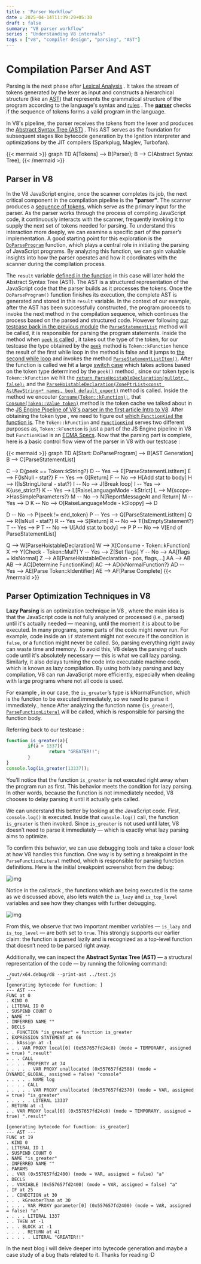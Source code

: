```yaml
---
title : 'Parser Workflow'
date : 2025-04-14T11:39:29+05:30
draft : false
summary: "V8 parser workflow"
series : "Understanding V8 internals"
tags : ["v8", "compiler design", "parsing", "AST"] 
---
```



# Compilation Parser And AST

Parsing is the next phase after [Lexical Analysis](https://w1redch4d.github.io/post/lexical-analysis/) . It takes the stream of tokens generated by the lexer as input and constructs a hierarchical structure (like an [AST](https://en.wikipedia.org/wiki/Abstract_syntax_tree)) that represents the grammatical structure of the program according to the language's syntax and [rules](https://262.ecma-international.org/6.0/) . The [**parser**](https://v8-docs.vercel.app/parser_8cc_source.html) checks if the sequence of tokens forms a valid program in the language.

In V8's pipeline, the parser receives the tokens from the lexer and produces the [Abstract Syntax Tree (AST)](https://v8-docs.vercel.app/ast_8cc_source.html) . This AST serves as the foundation for subsequent stages like bytecode generation by the Ignition interpreter and optimizations by the JIT compilers (Sparkplug, Maglev, Turbofan).

{{< mermaid >}}
graph TD
    A[Tokens] --> B(Parser);
    B --> C(Abstract Syntax Tree);
{{< /mermaid >}}


## Parser in V8

In the V8 JavaScript engine, once the scanner completes its job, the next critical component in the compilation pipeline is the **"parser"**. The scanner produces a [sequence of tokens](https://w1redch4d.github.io/post/lexical-analysis/#token-class), which serve as the primary input for the parser. As the parser works through the process of compiling JavaScript code, it continuously interacts with the scanner, frequently invoking it to supply the next set of tokens needed for parsing. To understand this interaction more deeply, we can examine a specific part of the parser’s implementation. A good starting point for this exploration is the [`DoParseProgram`](https://v8-docs.vercel.app/parser_8cc_source.html#l00714) function, which plays a central role in initiating the parsing of JavaScript programs. By analyzing this function, we can gain valuable insights into how the parser operates and how it coordinates with the scanner during the compilation process.

The `result` variable [defined in the function](https://v8-docs.vercel.app/parser_8cc_source.html#l00725) in this case will later hold the Abstract Syntax Tree (AST). The AST is a structured representation of the JavaScript code that the parser builds as it processes the tokens. Once the `DoParseProgram()` function finishes its execution, the complete AST is generated and stored in this `result` variable. In the context of our example, after the AST has been successfully constructed, the program proceeds to invoke the next method in the compilation sequence, which continues the process based on the parsed and structured code. However following [our testcase back in the previous module](https://w1redch4d.github.io/post/lexical-analysis/#lexer-in-v8) the [`ParseStatementList`](https://v8-docs.vercel.app/parser-base_8h_source.html#l05638) method will be called, it is responsible for parsing the program statements. Inside the method when [`peek` is called](https://v8-docs.vercel.app/parser-base_8h_source.html#l05644) , it takes out the type of the token, for our testcase the type obtained by the [`peek`](https://v8-docs.vercel.app/scanner_8h_source.html#l00326) method is `Token::kFunction` hence the result of the first while loop in the method is false and it jumps to [the second while loop](https://v8-docs.vercel.app/parser-base_8h_source.html#l05692) and invokes the method [`ParseStatementListItem()`](http://v8-docs.vercel.app/parser-base_8h_source.html#l05702). After the function is called we hit a large [switch case](https://v8-docs.vercel.app/parser-base_8h_source.html#l05722) which takes actions based on the token type determined by the `peek()` method , since our token type is `Token::kFunction` we hit the [`return ParseHoistableDeclaration(nullptr, false);`](https://v8-docs.vercel.app/parser-base_8h_source.html#l05724) and the [`ParseHoistableDeclaration(ZonePtrList<const AstRawString>* names, bool default_export)`](https://v8-docs.vercel.app/parser-base_8h_source.html#l04655) method is called. Inside the method we encouter [`Consume(Token::kFunction);`](https://v8-docs.vercel.app/parser-base_8h_source.html#l04658), that [`Consume(Token::Value token)`](https://v8-docs.vercel.app/parser-base_8h_source.html#l00941) method is the token cache we talked about in the [JS Engine Pipeline of V8's parser in the first article Intro to V8](https://w1redch4d.github.io/post/intro-v8/#js-engine-pipeline-v8). After obtaining the token type , we need to figure out [which `FunctionKind` the function is](https://v8-docs.vercel.app/parser-base_8h_source.html#l04715). The `Token::kFunction` and [`FunctionKind`](https://v8-docs.vercel.app/function-kind_8h_source.html#l00014) serves two different purposes as, `Token::kFunction` is just a part of the JS Engine pipeline in V8 but `FunctionKind` is an [ECMA Specs](https://262.ecma-international.org/6.0/#sec-ecmascript-function-objects). Now that the parsing part is complete, here is a basic control flow view of the parser in V8 with our testcase :

{{< mermaid >}}
graph TD
  A[Start: DoParseProgram] --> B[AST Generation]
  B --> C[ParseStatementList]

  C --> D{peek == Token::kString?}
  D -- Yes --> E[ParseStatementListItem]
  E --> F{IsNull - stat?}
  F -- Yes --> G[Return]
  F -- No --> H[Add stat to body]
  H --> I{IsStringLiteral - stat?}
  I -- No --> J[Break loop]
  I -- Yes --> K{use_strict?}
  K -- Yes --> L[RaiseLanguageMode - kStrict]
  L --> M{scope->HasSimpleParameters?}
  M -- No --> N[ReportMessageAt and Return]
  M -- Yes --> D
  K -- No --> O[RaiseLanguageMode - kSloppy] --> D

  D -- No --> P{peek != end_token}
  P -- Yes --> Q[ParseStatementListItem]
  Q --> R{IsNull - stat?}
  R -- Yes --> S[Return]
  R -- No --> T{IsEmptyStatement?}
  T -- Yes --> P
  T -- No --> U[Add stat to body] --> P
  P -- No --> V[End of ParseStatementList]

  Q --> W[ParseHoistableDeclaration]
  W --> X[Consume - Token::kFunction]
  X --> Y[Check - Token::Mul?]
  Y -- Yes --> Z[Set flags]
  Y -- No --> AA[flags = kIsNormal]
  Z --> AB[ParseHoistableDeclaration - pos, flags,...]
  AA --> AB
  AB --> AC[Determine FunctionKind]
  AC --> AD{kNormalFunction?}
  AD -- Yes --> AE[Parse Token::kIdentifier]
  AE --> AF[Parse Complete]
{{< /mermaid >}}

## Parser Optimization Techniques in V8

**Lazy Parsing** is an optimization technique in V8 , where the main idea is that the JavaScript code is not fully analyzed or processed (i.e., parsed) until it's actually needed — meaning, until the moment it is about to be executed.
In many programs, some parts of the code might never run. For example, code inside an `if` statement might not execute if the condition is `false`, or a function might never be called. So, parsing everything right away can waste time and memory.
To avoid this, V8 delays the parsing of such code until it's absolutely necessary — this is what we call lazy parsing. Similarly, it also delays turning the code into executable machine code, which is known as lazy compilation.
By using both lazy parsing and lazy compilation, V8 can run JavaScript more efficiently, especially when dealing with large programs where not all code is used.

For example , in our case, the `is_greater`’s type is kNormalFunction, which is the function to be executed immediately, so we need to parse it immediately., hence After analyzing the function name (`is_greater`), [`ParseFunctionLiteral`](https://v8-docs.vercel.app/parser_8cc_source.html#l02642) will be called, which is responsible for parsing the function body.

Referring back to our testcase :

```js
function is_greater(a){
        if(a > 1337){
                return "GREATER!!";
        }
}
console.log(is_greater(13337));
```

You’ll notice that the function `is_greater` is not executed right away when the program run as first. This behavior meets the condition for lazy parsing. In other words, because the function is not immediately needed, V8 chooses to delay parsing it until it actually gets called.

We can understand this better by looking at the JavaScript code. First, `console.log()` is executed. Inside that `console.log()` call, the function `is_greater` is then invoked. Since `is_greater` is not used until later, V8 doesn’t need to parse it immediately — which is exactly what lazy parsing aims to optimize.

To confirm this behavior, we can use debugging tools and take a closer look at how V8 handles this function. One way is by setting a breakpoint in the `ParseFunctionLiteral` method, which is responsible for parsing function definitions. Here is the initial breakpoint screenshot from the debug:

![img](../../assets/img/initial_parser_debug.png)

Notice in the callstack , the functions which are being executed is the same as we discussed above, also lets watch the `is_lazy` and `is_top_level` variables and see how they changes with further debugging.

![img](../../assets/img/variable_changing_parser.png)

From this, we observe that two important member variables — `is_lazy` and `is_top_level` — are both set to `true`. This strongly supports our earlier claim: the function is parsed lazily and is recognized as a top-level function that doesn’t need to be parsed right away.

Additionally, we can inspect the **Abstract Syntax Tree (AST)** — a structural representation of the code — by running the following command:

```
./out/x64.debug/d8 --print-ast ../test.js                                                                                    ─╯
[generating bytecode for function: ]
--- AST ---
FUNC at 0
. KIND 0
. LITERAL ID 0
. SUSPEND COUNT 0
. NAME ""
. INFERRED NAME ""
. DECLS
. . FUNCTION "is_greater" = function is_greater
. EXPRESSION STATEMENT at 66
. . kAssign at -1
. . . VAR PROXY local[0] (0x557657fd24c8) (mode = TEMPORARY, assigned = true) ".result"
. . . CALL
. . . . PROPERTY at 74
. . . . . VAR PROXY unallocated (0x557657fd2588) (mode = DYNAMIC_GLOBAL, assigned = false) "console"
. . . . . NAME log
. . . . CALL
. . . . . VAR PROXY unallocated (0x557657fd2370) (mode = VAR, assigned = true) "is_greater"
. . . . . LITERAL 13337
. RETURN at -1
. . VAR PROXY local[0] (0x557657fd24c8) (mode = TEMPORARY, assigned = true) ".result"

[generating bytecode for function: is_greater]
--- AST ---
FUNC at 19
. KIND 0
. LITERAL ID 1
. SUSPEND COUNT 0
. NAME "is_greater"
. INFERRED NAME ""
. PARAMS
. . VAR (0x557657fd2400) (mode = VAR, assigned = false) "a"
. DECLS
. . VARIABLE (0x557657fd2400) (mode = VAR, assigned = false) "a"
. IF at 25
. . CONDITION at 30
. . . kGreaterThan at 30
. . . . VAR PROXY parameter[0] (0x557657fd2400) (mode = VAR, assigned = false) "a"
. . . . LITERAL 1337
. . THEN at -1
. . . BLOCK at -1
. . . . RETURN at 41
. . . . . LITERAL "GREATER!!"
```

In the next blog i will delve deeper into bytecode generation and maybe a case study of a bug thats related to it. Thanks for reading :D